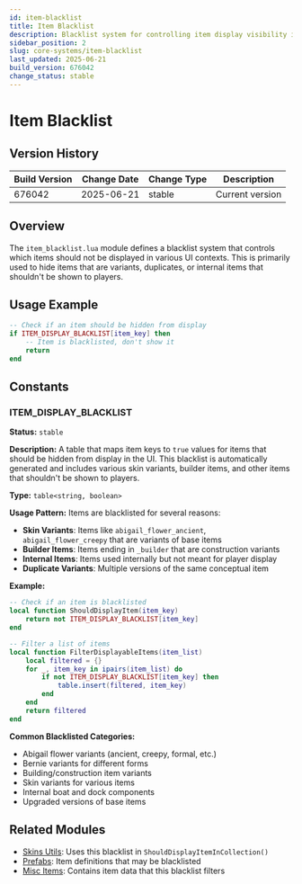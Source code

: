 ```yaml
---
id: item-blacklist
title: Item Blacklist
description: Blacklist system for controlling item display visibility in the UI
sidebar_position: 2
slug: core-systems/item-blacklist
last_updated: 2025-06-21
build_version: 676042
change_status: stable
---
```


# Item Blacklist

## Version History
| Build Version | Change Date | Change Type | Description |
|---|----|----|----|
| 676042 | 2025-06-21 | stable | Current version |

## Overview

The `item_blacklist.lua` module defines a blacklist system that controls which items should not be displayed in various UI contexts. This is primarily used to hide items that are variants, duplicates, or internal items that shouldn't be shown to players.

## Usage Example

```lua
-- Check if an item should be hidden from display
if ITEM_DISPLAY_BLACKLIST[item_key] then
    -- Item is blacklisted, don't show it
    return
end
```

## Constants

### ITEM_DISPLAY_BLACKLIST

**Status:** `stable`

**Description:**
A table that maps item keys to `true` values for items that should be hidden from display in the UI. This blacklist is automatically generated and includes various skin variants, builder items, and other items that shouldn't be shown to players.

**Type:** `table<string, boolean>`

**Usage Pattern:**
Items are blacklisted for several reasons:
- **Skin Variants**: Items like `abigail_flower_ancient`, `abigail_flower_creepy` that are variants of base items
- **Builder Items**: Items ending in `_builder` that are construction variants
- **Internal Items**: Items used internally but not meant for player display
- **Duplicate Variants**: Multiple versions of the same conceptual item

**Example:**
```lua
-- Check if an item is blacklisted
local function ShouldDisplayItem(item_key)
    return not ITEM_DISPLAY_BLACKLIST[item_key]
end

-- Filter a list of items
local function FilterDisplayableItems(item_list)
    local filtered = {}
    for _, item_key in ipairs(item_list) do
        if not ITEM_DISPLAY_BLACKLIST[item_key] then
            table.insert(filtered, item_key)
        end
    end
    return filtered
end
```

**Common Blacklisted Categories:**
- Abigail flower variants (ancient, creepy, formal, etc.)
- Bernie variants for different forms
- Building/construction item variants
- Skin variants for various items
- Internal boat and dock components
- Upgraded versions of base items

## Related Modules

- [Skins Utils](./skinsutils.md): Uses this blacklist in `ShouldDisplayItemInCollection()`
- [Prefabs](./prefabs.md): Item definitions that may be blacklisted
- [Misc Items](./misc_items.md): Contains item data that this blacklist filters
